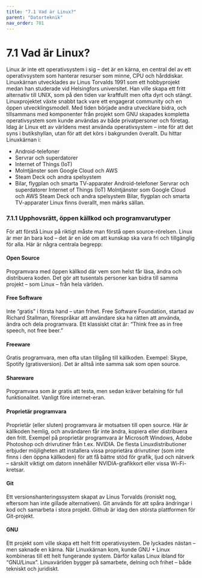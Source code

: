 ```yaml
---
title: "7.1 Vad är Linux?"
parent: "Datorteknik"
nav_order: 701
---
```


# 7.1 Vad är Linux?

Linux är inte ett operativsystem i sig – det är en kärna, en central del av ett operativsystem som hanterar resurser som minne, CPU och hårddiskar. Linuxkärnan utvecklades av Linus Torvalds 1991 som ett hobbyprojekt medan han studerade vid Helsingfors universitet. Han ville skapa ett fritt alternativ till UNIX, som på den tiden var kraftfullt men ofta dyrt och stängt.
Linuxprojektet växte snabbt tack vare ett engagerat community och en öppen utvecklingsmodell. Med tiden började andra utvecklare bidra, och tillsammans med komponenter från projekt som GNU skapades kompletta operativsystem som kunde användas av både privatpersoner och företag.
Idag är Linux ett av världens mest använda operativsystem – inte för att det syns i butikshyllan, utan för att det körs i bakgrunden överallt. Du hittar Linuxkärnan i:
- Android-telefoner
- Servrar och superdatorer
- Internet of Things (IoT)
- Molntjänster som Google Cloud och AWS
- Steam Deck och andra spelsystem
- Bilar, flygplan och smarta TV-apparater
Android-telefoner
Servrar och superdatorer
Internet of Things (IoT)
Molntjänster som Google Cloud och AWS
Steam Deck och andra spelsystem
Bilar, flygplan och smarta TV-apparater
Linux finns överallt, men märks sällan.
### 7.1.1 Upphovsrätt, öppen källkod och programvarutyper
För att förstå Linux på riktigt måste man förstå open source-rörelsen. Linux är mer än bara kod – det är en idé om att kunskap ska vara fri och tillgänglig för alla. Här är några centrala begrepp:
#### Open Source
Programvara med öppen källkod där vem som helst får läsa, ändra och distribuera koden. Det gör att tusentals personer kan bidra till samma projekt – som Linux – från hela världen.
#### Free Software
Inte “gratis” i första hand – utan frihet. Free Software Foundation, startad av Richard Stallman, förespråkar att användare ska ha rätten att använda, ändra och dela programvara. Ett klassiskt citat är:
“Think free as in free speech, not free beer.”
#### Freeware
Gratis programvara, men ofta utan tillgång till källkoden. Exempel: Skype, Spotify (gratisversion). Det är alltså inte samma sak som open source.
#### Shareware
Programvara som är gratis att testa, men sedan kräver betalning för full funktionalitet. Vanligt före internet-eran.
#### Proprietär programvara
Proprietär (eller sluten) programvara är motsatsen till open source. Här är källkoden hemlig, och användaren får inte ändra, kopiera eller distribuera den fritt. Exempel på proprietär programvara är Microsoft Windows, Adobe Photoshop och drivrutiner från t.ex. NVIDIA.
De flesta Linuxdistributioner erbjuder möjligheten att installera vissa proprietära drivrutiner (som inte finns i den öppna källkoden) för att få bättre stöd för grafik, ljud och nätverk – särskilt viktigt om datorn innehåller NVIDIA-grafikkort eller vissa Wi-Fi-kretsar.
#### Git
Ett versionshanteringssystem skapat av Linus Torvalds (ironiskt nog, eftersom han inte gillade alternativen). Git används för att spåra ändringar i kod och samarbeta i stora projekt. Github är idag den största plattformen för Git-projekt.
#### GNU
Ett projekt som ville skapa ett helt fritt operativsystem. De lyckades nästan – men saknade en kärna. När Linuxkärnan kom, kunde GNU + Linux kombineras till ett helt fungerande system. Därför kallas Linux ibland för “GNU/Linux”.
Linuxvärlden bygger på samarbete, delning och frihet – både tekniskt och juridiskt.